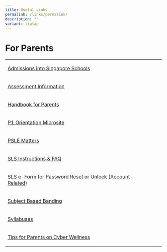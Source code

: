 ```yaml
---
title: Useful Links
permalink: /links/permalink/
description: ""
variant: tiptap
---
```

<h1>For Parents</h1>
<table style="minWidth: 50px">
<colgroup>
<col>
<col>
</colgroup>
<tbody>
<tr>
<td rowspan="1" colspan="1">
<p><a href="https://www.moe.gov.sg/admissions" rel="noopener noreferrer nofollow" target="_blank">Admissions into Singapore Schools<br></a>
</p>
</td>
<td rowspan="1" colspan="1">
<p>
<br>
</p>
</td>
</tr>
<tr>
<td rowspan="1" colspan="1">
<p><a href="https://acsj.moe.edu.sg/others/assessment-info" rel="noopener noreferrer nofollow" target="_blank">Assessment Information</a>
<br>
</p>
</td>
<td rowspan="1" colspan="1">
<p>
<br>
</p>
</td>
</tr>
<tr>
<td rowspan="1" colspan="1">
<p><a href="https://acsj.moe.edu.sg/qql/slot/u188/docs/General%20Information/Handbook%20for%20P1%20Parents_final.pdf" rel="noopener noreferrer nofollow" target="_blank">Handbook for Parents</a>
<br>
</p>
</td>
<td rowspan="1" colspan="1">
<p>&nbsp;</p>
</td>
</tr>
<tr>
<td rowspan="1" colspan="1">
<p><a href="https://go.gov.sg/acsjp1orientation" rel="noopener noreferrer nofollow" target="_blank">P1 Orientation Microsite</a>
<br>
</p>
</td>
<td rowspan="1" colspan="1">
<p>
<br>
</p>
</td>
</tr>
<tr>
<td rowspan="1" colspan="1">
<p><a href="https://acsj.moe.edu.sg/our-partners/parents/psle-matters" rel="noopener noreferrer nofollow" target="_blank">PSLE Matters</a>
<br>
</p>
</td>
<td rowspan="1" colspan="1">
<p>&nbsp;&nbsp;</p>
</td>
</tr>
<tr>
<td rowspan="1" colspan="1">
<p><a href="https://acsj.moe.edu.sg/qql/slot/u188/docs/Departments/ICT/SLS%20Instructions%20%20FAQs.pdf" rel="noopener noreferrer nofollow" target="_blank">SLS Instructions &amp; FAQ</a>
<br>
</p>
</td>
<td rowspan="1" colspan="1">
<p>&nbsp;</p>
</td>
</tr>
<tr>
<td rowspan="1" colspan="1">
<p><a href="https://go.gov.sg/acsjsls" rel="noopener noreferrer nofollow" target="_blank">SLS e-Form for Password Reset or Unlock (Account-Related)<br></a>
</p>
</td>
<td rowspan="1" colspan="1">
<p>&nbsp;</p>
</td>
</tr>
<tr>
<td rowspan="1" colspan="1">
<p><a href="https://acsj-moe-edu-sg-admin.cwp.sg/qql/slot/u188/docs/Announcements%202021/MOE_SBB_ENG_revised%201%20Mar%202018.pdf" rel="noopener noreferrer nofollow" target="_blank">Subject Based Banding</a>
</p>
</td>
<td rowspan="1" colspan="1">
<p></p>
</td>
</tr>
<tr>
<td rowspan="1" colspan="1">
<p><a href="https://www.moe.gov.sg/education/syllabuses/" rel="noopener noreferrer nofollow" target="_blank">Syllabuses</a>
<br>
</p>
</td>
<td rowspan="1" colspan="1">
<p>
<br>
</p>
</td>
</tr>
<tr>
<td rowspan="1" colspan="1">
<p><a href="http://acsj.moe.edu.sg/departments/information-n-communications-technology/useful-links" rel="noopener noreferrer nofollow" target="">Tips for Parents on Cyber Wellness</a>
</p>
</td>
<td rowspan="1" colspan="1">
<p></p>
</td>
</tr>
</tbody>
</table>
<p></p>